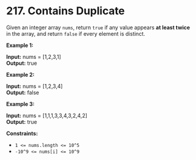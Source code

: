 # 217. Contains Duplicate

Given an integer array `nums`, return `true` if any value appears **at least twice** in the array, and return `false` if every element is distinct.

**Example 1:**

**Input:** nums = [1,2,3,1] </br>
**Output:** true

**Example 2:**

**Input:** nums = [1,2,3,4] </br>
**Output:** false

**Example 3:**

**Input:** nums = [1,1,1,3,3,4,3,2,4,2] </br>
**Output:** true 

**Constraints:**

- `1 <= nums.length <= 10^5`
- `-10^9 <= nums[i] <= 10^9`